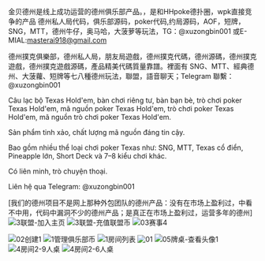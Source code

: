 金贝德州是线上成功运营的德州俱乐部产品。，是和HHpoke德扑圈，wpk直接竞争的产品
德州私人局代码，俱乐部源码，poker代码,约局源码，AOF，短牌，SNG，MTT，德州牛仔，奥马哈，大菠萝等玩法，TG：@xuzongbin001  或E-MIAL:masterai918@gmail.com

德州撲克俱樂部，德州私人局，朋友局遊戲，德州撲克代碼，德州源碼，德州撲克遊戲，德州撲克遊戲源碼，產品精美代碼質量靠譜。裡面有 SNG、MTT、經典德州、大菠蘿、短牌等七八種德州玩法，聯盟，語音聊天；Telegram 聯繫：@xuzongbin001


Câu lạc bộ Texas Hold'em, bàn chơi riêng tư, bàn bạn bè, trò chơi poker Texas Hold'em, mã nguồn poker Texas Hold'em, trò chơi poker Texas Hold'em, mã nguồn trò chơi poker Texas Hold'em.

Sản phẩm tinh xảo, chất lượng mã nguồn đáng tin cậy.

Bao gồm nhiều thể loại chơi poker Texas như: SNG, MTT, Texas cổ điển, Pineapple lớn, Short Deck và 7–8 kiểu chơi khác.

Có liên minh, trò chuyện thoại.

Liên hệ qua Telegram: @xuzongbin001

[我们的德州项目不是网上那种外包团队的德州产品：没有在市场上盈利过，中看不中用，代码中漏洞不少的德州产品；是真正在市场上盈利过，运营多年的德州]
![3联盟-加入主页](https://github.com/user-attachments/assets/205c0b50-5600-4ab4-a954-e361311a4b9a)
![3联盟-充值联盟币](https://github.com/user-attachments/assets/e0fc4fe0-61ca-480a-a099-dde20cf38f5a)
![03赛事4](https://github.com/user-attachments/assets/a755bbb1-70c0-4f3c-9c69-b89377dbbb59)

![02创建1](https://github.com/user-attachments/assets/acc0fa3a-d864-41a3-9d91-a669cf5de648)
![1管理俱乐部币](https://github.com/user-attachments/assets/722fa342-865b-410b-801b-e5cd11488d12)
![1房间列表](https://github.com/user-attachments/assets/4ac89b79-94de-4903-8a5a-ed080d5ec24d)
![01](https://github.com/user-attachments/assets/d1a5299a-ac9a-47e6-9206-d0ebae3a1dec)
![05牌桌-查看头像1](https://github.com/user-attachments/assets/349d9333-fe5c-46ca-913d-39bc35bc95e0)
![4房间2-9人桌](https://github.com/user-attachments/assets/0d709180-2259-45b4-9f99-17f0dcb41e3a)
![4房间2-6人桌](https://github.com/user-attachments/assets/1549d61a-2dc4-4059-ad86-a68464e78d88)
